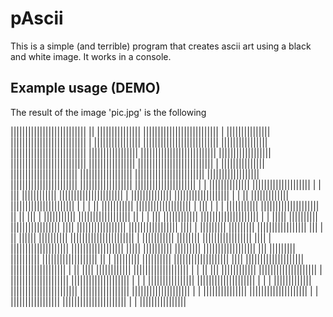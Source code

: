 # pAscii

This is a simple (and terrible) program that creates ascii
art using a black and white image. It works in a console.


## Example usage (DEMO)

The result of the image 'pic.jpg' is the following

||||||||||||||||||||||||||      || |||||||||||||||
||||||||||||||||||||||||||       | |||||||||||||||
||||||||||||||||||||||||||      | ||||||||||||||||
||||||||||||||||||||||||||        ||||||||||||||||
||||||||||||||||||||||||||       |||||||||||||||||
||||||||||||||||||||||||||      ||||||||||||||||||
||||||||||||||||||||||||||        ||||||||||||||||
||||||||||||||||||||||||||      |  |||||||||||||||
|||||||||||||||||||||||         ||||||||||||||||||
||||||||||||||||||||||||        ||||||||||||||||||
|||||||||||||||||||||||         ||||||||||||||||||
||||||||||||||||||||| |          |  ||||||||||||||
||||||||||||||||||||  |         | ||| ||||||||||||
|||||||||||||||||||||| |            ||||||||||||||
|||||||||||||||||||   |         | || |||||||||||||
|||||||||||||||||||||| |        | | || |||||||||||
||||||||||||||||||| |   |||     |  | | |||||||||||
|||||||||||||||||||| || ||       ||| | |||||||||||
|||||||||||||||||| || | |         ||| ||||||||||||
||||||||||||||||||||  |         | ||||| ||||||||||
|||||||||||||||||  ||||          |||||||||||||||||
||||||||||||||||| |||| |       ||||||||| |||||||||
|||||||||||||||||  ||| |      || |||||| ||||||||||
|||||||||||||||||||||| |     |||||||||||  ||||||||
||||||||||||||||| |||| |      ||||||||||||||||||||
|||||||||||||||||| |||||      |||||||||| |||||||||
|||||||||||||||||| |||        ||||||||| ||||||||||
||||||||||||||||||| || |      ||||||||| ||||||||||
||||||||||||||||||| ||||      ||||||||||||||||||||
||||||||||||||||||| |         || |||| ||||||||||||
||||||||||||||||||| |  |      ||  ||| ||||||||||||
|||||||||||||||||||| |        ||||||||||||||||||||
|||||||||||||||||||| | |        | ||||||||||||||||
|||||||||||||||||||| |           | | |||||||||||||
|||||||||||||||||||||||          |||||||||||||||||
||||||||||||||||||||  |         |  |||||||||||||||
|||||||||||||||||||| | |         |||||||||||||||||
|||||||||||||||||||||| |        | ||||||||||||||||
